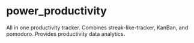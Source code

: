 # power_productivity
All in one productivity tracker. Combines streak-like-tracker, KanBan, and pomodoro. Provides productivity data analytics.
